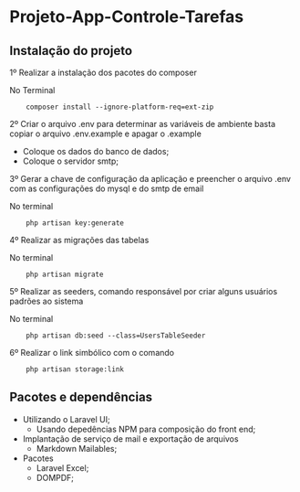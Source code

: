 # Projeto-App-Controle-Tarefas

## Instalação do projeto

1º Realizar a instalação dos pacotes do composer

  No Terminal

        composer install --ignore-platform-req=ext-zip

2º Criar o arquivo .env para determinar as variáveis de ambiente basta copiar o arquivo .env.example e apagar o .example

- Coloque os dados do banco de dados;
- Coloque o servidor smtp;

3º Gerar a chave de configuração da aplicação e preencher o arquivo .env com as configurações do mysql e do smtp de email
  
  No terminal

        php artisan key:generate

4º Realizar as migrações das tabelas
  
  No terminal
  
        php artisan migrate

5º Realizar as seeders, comando responsável por criar alguns usuários padrões ao sistema
  
  No terminal
  
        php artisan db:seed --class=UsersTableSeeder
6º Realizar o link simbólico com o comando

        php artisan storage:link

## Pacotes e dependências

- Utilizando o Laravel UI;
  - Usando depedências NPM para composição do front end;
- Implantação de serviço de mail e exportação de arquivos
  - Markdown Mailables;
- Pacotes
  - Laravel Excel;
  - DOMPDF;